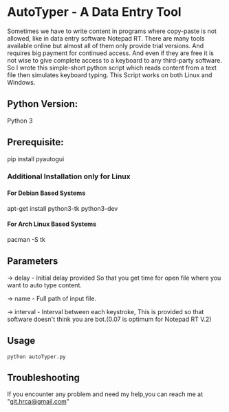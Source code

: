 # AutoTyper - A Data Entry Tool 

Sometimes we have to write content in programs where copy-paste is not allowed, like in data entry software Notepad RT. There are many tools available online but almost all of them only provide trial versions. And requires big payment for continued access. And even if they are free it is not wise to give complete access to a keyboard to any third-party software. So I wrote this simple-short python script which reads content from a text file then simulates keyboard typing. This Script works on both Linux and Windows.

## Python Version:
Python 3

## Prerequisite:
pip install pyautogui

### Additional Installation only for Linux
#### For Debian Based Systems
apt-get install python3-tk python3-dev
#### For Arch Linux Based Systems
pacman -S tk

## Parameters
-> delay - Initial delay provided So that you get time for open file where you want to auto type content.

-> name - Full path of input file.

-> interval - Interval between each keystroke, This is provided so that software doesn't think you are bot.(0.07 is optimum for Notepad RT V.2)

## Usage
	python autoTyper.py

## Troubleshooting
If you encounter any problem and need my help,you can reach me at "git.hrca@gmail.com"






